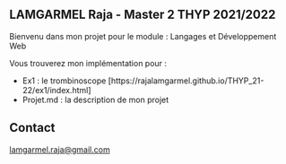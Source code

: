 ## LAMGARMEL Raja - Master 2 THYP 2021/2022

Bienvenu dans mon projet pour le module : Langages et Développement Web

Vous trouverez mon implémentation pour :

<ul>
    <li>Ex1 : le trombinoscope [https://rajalamgarmel.github.io/THYP_21-22/ex1/index.html]</li>
    <li>Projet.md : la description de mon projet</li>
</ul>

## Contact
lamgarmel.raja@gmail.com
